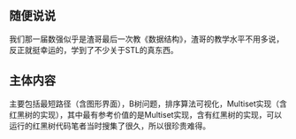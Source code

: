 ## 随便说说

​        我们那一届数强似乎是渣哥最后一次教《数据结构》，渣哥的教学水平不用多说，反正就挺幸运的，学到了不少关于STL的真东西。

## 主体内容

​        主要包括最短路径（含图形界面），B树问题，排序算法可视化，Multiset实现（含红黑树的实现），其中最有参考价值的是Multiset实现，含有红黑树的实现，可以运行的红黑树代码笔者当时搜集了很久，所以很珍贵难得。


